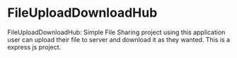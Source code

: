 # FileUploadDownloadHub
FileUploadDownloadHub: Simple File Sharing project using this application user can upload their file to server and download it as they wanted. This is a express js project.
